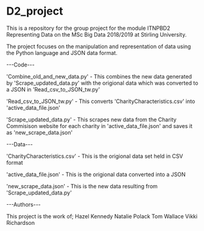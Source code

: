 # D2_project

This is a repository for the group project for the module ITNPBD2 Representing Data on the MSc Big Data 2018/2019 at Stirling University.

The project focuses on the manipulation and representation of data using the Python language and JSON data format.

---Code---

'Combine_old_and_new_data.py' - This combines the new data generated by 'Scrape_updated_data.py' with the origional data which was converted to a JSON in 'Read_csv_to_JSON_tw.py'

'Read_csv_to_JSON_tw.py' - This converts 'CharityCharacteristics.csv' into 'active_data_file.json'

'Scrape_updated_data.py' - This scrapes new data from the Charity Commisison website for each charity in 'active_data_file.json' and saves it as 'new_scrape_data.json'

---Data---

'CharityCharacteristics.csv' - This is the origional data set held in CSV format

'active_data_file.json' - This is the origional data converted into a JSON

'new_scrape_data.json' - This is the new data resulting from 'Scrape_updated_data.py'


---Authors---

This project is the work of;
Hazel Kennedy
Natalie Polack
Tom Wallace
Vikki Richardson
